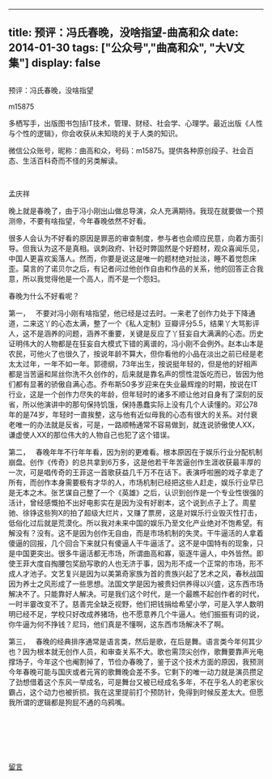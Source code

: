 
---
title:   预评：冯氏春晚，没啥指望-曲高和众
date: 2014-01-30
tags: ["公众号","曲高和众", "大V文集"]
display: false
---


## 



预评：冯氏春晚，没啥指望




m15875




多栖写手，出版图书包括IT技术，管理、财经、社会学、心理学。最近出版《人性与个性的逻辑》，你会收获从未知晓的关于人类的知识。


微信公众账号，昵称：曲高和众，号码：m15875。提供各种原创段子、社会百态、生活百科奇而不怪的另类解读。

&nbsp;

孟庆祥

晚上就是春晚了，由于冯小刚出山做总导演，众人充满期待。我现在就要做一个预测帝，不要有啥指望，今年春晚依然不好看。

很多人会认为不好看的原因是罪恶的审查制度，参与者也会顺应民意，向着方面引导。但我认为这不是真相。讽刺政府、针砭时弊固然是个好题材，观众喜闻乐见，中国人更喜欢奚落人。然而，你要是说这是唯一的题材绝对扯淡，睡不着觉怨床歪。莫言的了诺贝尔之后，有记者问过他创作自由和作品的关系，他的回答正合我意，所以我觉得他是一个高人，而不是一个怨妇。

春晚为什么不好看呢？

第一，&nbsp;&nbsp; 不要对冯小刚有啥指望，他已经是过去时。一来老了创作力处于下降通道，二来这丫的心态太满，整了一个《私人定制》豆瓣评分5.5，结果丫大骂影评人，这不是涵养的问题，涵养不重要，关键是反应了丫狂妄自大满满的心态。历史证明伟大的人物都是在狂妄自大模式下错的离谱的，冯小刚不会例外。赵本山本是农民，可他火了也很久了，按说年龄不算大，但你看他的小品在淡出之前已经是老太太过年，一年不如一年。郭德纲，73年出生，按说挺年轻的，但是他的好相声都是当苦逼和屌丝你洗不久创作的，后来就是靠名声的惯性混饭吃而已，皆因为他们都有显著的骄傲自满心态。乔布斯50多岁迎来在失业最辉煌的时期，按说在IT行业，这是一个创作力尽失的年龄，但年轻时的诸多不顺让他对自身有了深刻的反省，所以他演讲中的那句保持饥饿，保持愚蠢实际上没有几个人读懂的。邓公78年的是74岁，年轻时一直挨整，这与他有近似毋我的心态有很大的关系。对付衰老唯一的办法就是反省，可是，一路顺畅通常不容易做到，就连说骄傲使人XX，谦虚使人XX的那位伟大的人物自己也犯了这个错误。

第二，&nbsp;&nbsp; 春晚年年不行年年看，因为别的更难看。根本原因在于娱乐行业分配机制崩盘。创作《传奇》的总共拿到6万多，这是他若干年苦逼创作生涯收获最丰厚的一次，可是唱传奇的王菲这一首歌获益几千万不在话下。表演呼啦圈的戏子拿走了所有，而创作本身需要极有才华的人，市场机制已经把这些人赶走，娱乐行业早已是无本之木。张艺谋自己整了一个《英雄》之后，认识到创作是一个专业性很强的活计，曾经感慨拍不出好电影实在是因为没有好剧本，这个说到点子上了。周星驰、徐铮这些狗X的拍了超级大烂片，又赚了票房，这是对娱乐行业毁灭性打击，低俗化过后就是荒漠化。所以我对未来中国的娱乐乃至文化产业绝对不饱希望。有解没有？没有。这不是因为创作无自由，而是市场机制的失灵。干牛逼活的人拿着傻逼的回报，几个回合下来就只有傻逼人干牛逼活了。这不是中国特有的现象，只是中国更突出。很多牛逼活都无市场，所谓曲高和寡，驱逐牛逼人，中外皆然。即使王菲大度自掏腰包奖励写歌的人也无济于事，因为形不成一个正常的市场，形不成人才池子。文艺复兴是因为以美第奇家族为首的贵族兴起了艺术之风，春秋战国因为养士之风形成了一些思想。法国文学是因为被贵妇供养得以兴盛，这东西市场解决不了。只能靠好人解决。可是我们这个时代，是一个最瞧不起创作者的时代，一时半霎改变不了。慈善完全缺乏视野，他们把钱捐给希望小学，可是入学人数明明已经不足，学校只好改成养猪场，也不愿意养几个牛逼人。他们振振有词的说，你牛逼为何不挣钱？尼玛，他们真是不懂啊，这东西市场解决不了啊。

第三，&nbsp;&nbsp; 春晚的经典排序通常是语言类，然后是歌，在后是舞。语言类今年何其少也？因为根本就无创作人员，和审查关系不大。歌也需顶尖创作，歌舞要靠声光电撑场子，今年这个也阉割掉了，节俭办春晚了，鉴于这个技术方面的原因，我预测今年春晚可能与国庆或者元宵的歌舞晚会差不多。它剩下的唯一动力就是演员攒足了劲想借着这个东风一举成名，可是舞台又被已经成名多年，不在乎名人的老家伙霸占，这个动力也被折损。我在这里提前打个预防针，免得到时候反差太大。但愿我所谓的逻辑都是狗屁不通的乌鸦嘴。

&nbsp;

&nbsp;

&nbsp;











[留言](javascript:;)


